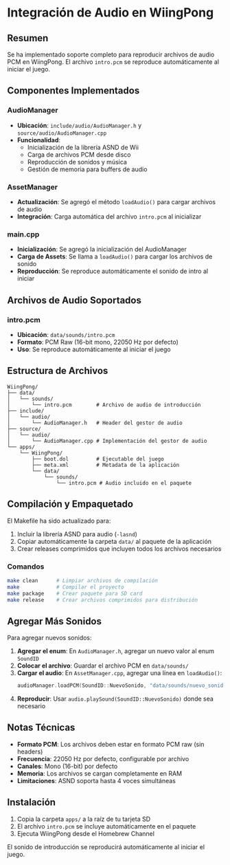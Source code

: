# Integración de Audio en WiingPong

## Resumen
Se ha implementado soporte completo para reproducir archivos de audio PCM en WiingPong. El archivo `intro.pcm` se reproduce automáticamente al iniciar el juego.

## Componentes Implementados

### AudioManager
- **Ubicación**: `include/audio/AudioManager.h` y `source/audio/AudioManager.cpp`
- **Funcionalidad**: 
  - Inicialización de la librería ASND de Wii
  - Carga de archivos PCM desde disco
  - Reproducción de sonidos y música
  - Gestión de memoria para buffers de audio

### AssetManager
- **Actualización**: Se agregó el método `loadAudio()` para cargar archivos de audio
- **Integración**: Carga automática del archivo `intro.pcm` al inicializar

### main.cpp
- **Inicialización**: Se agregó la inicialización del AudioManager
- **Carga de Assets**: Se llama a `loadAudio()` para cargar los archivos de sonido
- **Reproducción**: Se reproduce automáticamente el sonido de intro al iniciar

## Archivos de Audio Soportados

### intro.pcm
- **Ubicación**: `data/sounds/intro.pcm`
- **Formato**: PCM Raw (16-bit mono, 22050 Hz por defecto)
- **Uso**: Se reproduce automáticamente al iniciar el juego

## Estructura de Archivos

```
WiingPong/
├── data/
│   └── sounds/
│       └── intro.pcm        # Archivo de audio de introducción
├── include/
│   └── audio/
│       └── AudioManager.h   # Header del gestor de audio
├── source/
│   └── audio/
│       └── AudioManager.cpp # Implementación del gestor de audio
└── apps/
    └── WiingPong/
        ├── boot.dol         # Ejecutable del juego
        ├── meta.xml         # Metadata de la aplicación
        └── data/
            └── sounds/
                └── intro.pcm # Audio incluido en el paquete
```

## Compilación y Empaquetado

El Makefile ha sido actualizado para:
1. Incluir la librería ASND para audio (`-lasnd`)
2. Copiar automáticamente la carpeta `data/` al paquete de la aplicación
3. Crear releases comprimidos que incluyen todos los archivos necesarios

### Comandos
```bash
make clean      # Limpiar archivos de compilación
make            # Compilar el proyecto
make package    # Crear paquete para SD card
make release    # Crear archivos comprimidos para distribución
```

## Agregar Más Sonidos

Para agregar nuevos sonidos:

1. **Agregar el enum**: En `AudioManager.h`, agregar un nuevo valor al enum `SoundID`
2. **Colocar el archivo**: Guardar el archivo PCM en `data/sounds/`
3. **Cargar el audio**: En `AssetManager.cpp`, agregar una línea en `loadAudio()`:
   ```cpp
   audioManager.loadPCM(SoundID::NuevoSonido, "data/sounds/nuevo_sonido.pcm");
   ```
4. **Reproducir**: Usar `audio.playSound(SoundID::NuevoSonido)` donde sea necesario

## Notas Técnicas

- **Formato PCM**: Los archivos deben estar en formato PCM raw (sin headers)
- **Frecuencia**: 22050 Hz por defecto, configurable por archivo
- **Canales**: Mono (16-bit) por defecto
- **Memoria**: Los archivos se cargan completamente en RAM
- **Limitaciones**: ASND soporta hasta 4 voces simultáneas

## Instalación

1. Copia la carpeta `apps/` a la raíz de tu tarjeta SD
2. El archivo `intro.pcm` se incluye automáticamente en el paquete
3. Ejecuta WiingPong desde el Homebrew Channel

El sonido de introducción se reproducirá automáticamente al iniciar el juego.
